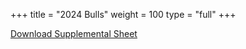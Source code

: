 +++
title = "2024 Bulls"
weight = 100
type = "full"
+++

<a class="btn btn-outline-secondary mt-3" href="/assets/2024 Supplement Sheet.xlsx" download>Download Supplemental Sheet</a>